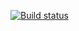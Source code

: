 [![Build status](https://ci.appveyor.com/api/projects/status/1wocrjppntd5t43i?svg=true)](https://ci.appveyor.com/project/Mmikhno/selenium)